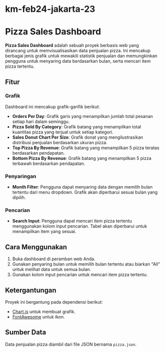 ﻿# km-feb24-jakarta-23
 
# Pizza Sales Dashboard

**Pizza Sales Dashboard** adalah sebuah proyek berbasis web yang dirancang untuk memvisualisasikan data penjualan pizza. Ini mencakup berbagai jenis grafik untuk mewakili statistik penjualan dan memungkinkan pengguna untuk menyaring data berdasarkan bulan, serta mencari item pizza tertentu.

## Fitur

### Grafik

Dashboard ini mencakup grafik-garifik berikut:
- **Orders Per Day**: Grafik garis yang menampilkan jumlah total pesanan setiap hari dalam seminggu.
- **Pizza Sold By Category**: Grafik batang yang menampilkan total kuantitas pizza yang terjual untuk setiap kategori.
- **Sales Donut Chart Per Size**: Grafik donat yang mengilustrasikan distribusi penjualan berdasarkan ukuran pizza.
- **Top Pizza By Revenue**: Grafik batang yang menampilkan 5 pizza teratas berdasarkan pendapatan.
- **Bottom Pizza By Revenue**: Grafik batang yang menampilkan 5 pizza terbawah berdasarkan pendapatan.

### Penyaringan

- **Month Filter**: Pengguna dapat menyaring data dengan memilih bulan tertentu dari menu dropdown. Grafik akan diperbarui sesuai bulan yang dipilih.

### Pencarian

- **Search Input**: Pengguna dapat mencari item pizza tertentu menggunakan kolom input pencarian. Tabel akan diperbarui untuk menampilkan item yang sesuai.

## Cara Menggunakan

1. Buka dashboard di peramban web Anda.
2. Gunakan penyaring bulan untuk memilih bulan tertentu atau biarkan "All" untuk melihat data untuk semua bulan.
3. Gunakan kolom input pencarian untuk mencari item pizza tertentu.

## Ketergantungan

Proyek ini bergantung pada dependensi berikut:
- [Chart.js](https://www.chartjs.org/) untuk membuat grafik.
- [FontAwesome](https://fontawesome.com/) untuk ikon.

## Sumber Data

Data penjualan pizza diambil dari file JSON bernama `pizza.json`.